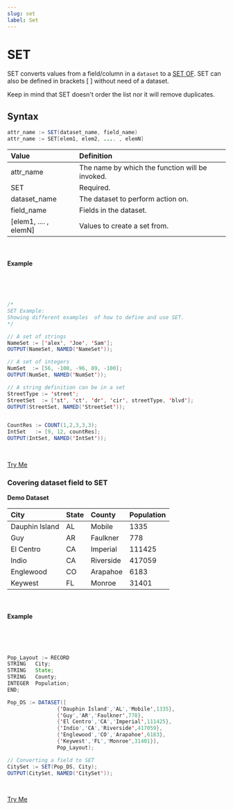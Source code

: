 ```yaml
---
slug: set
label: Set
---
```


# SET

SET converts values from a field/column in a `dataset` to a [SET OF](.\setof.md). SET can also be defined in brackets [ ] without need of a dataset.

Keep in mind that SET doesn't order the list nor it will remove duplicates.

## Syntax

```java
attr_name := SET(dataset_name, field_name)
attr_name := SET[elem1, elem2, .... , elemN]
```

| Value                 | Definition                                      |
| :-------------------- | :---------------------------------------------- |
| attr_name             | The name by which the function will be invoked. |
| SET                   | Required.                                       |
| dataset_name          | The dataset to perform action on.               |
| field_name            | Fields in the dataset.                          |
| [elem1, .... , elemN] | Values to create a set from.                    |

<br>

#### Example

<br>
<pre id="SetExp_1">

```java
/*
SET Example:
Showing different examples  of how to define and use SET.
*/

// A set of strings
NameSet := ['alex', 'Joe', 'Sam'];
OUTPUT(NameSet, NAMED('NameSet'));

// A set of integers
NumSet  := [56, -100, -96, 89, -100];
OUTPUT(NumSet, NAMED('NumSet'));

// A string definition can be in a set
StreetType := 'street';
StreetSet  := ['st', 'ct', 'dr', 'cir', streetType, 'blvd'];
OUTPUT(StreetSet, NAMED('StreetSet'));


CountRes := COUNT(1,2,3,3,3);
IntSet   := [9, 12, countRes];
OUTPUT(IntSet, NAMED('IntSet'));

```

</pre>
<a class="trybutton" href="javascript:OpenECLEditor(['SetExp_1'])"> Try Me </a>

### Covering dataset field to SET

**Demo Dataset**

| City           | State | County    | Population |
| :------------- | :---- | :-------- | :--------- |
| Dauphin Island | AL    | Mobile    | 1335       |
| Guy            | AR    | Faulkner  | 778        |
| El Centro      | CA    | Imperial  | 111425     |
| Indio          | CA    | Riverside | 417059     |
| Englewood      | CO    | Arapahoe  | 6183       |
| Keywest        | FL    | Monroe    | 31401      |

<br>

#### Example

<br>
<pre id="SetExp_2">

```java
Pop_Layout := RECORD
STRING   City;
STRING   State;
STRING   County;
INTEGER  Population;
END;

Pop_DS := DATASET([
                {'Dauphin Island','AL','Mobile',1335},
                {'Guy','AR','Faulkner',778},
                {'El Centro','CA','Imperial',111425},
                {'Indio','CA','Riverside',417059},
                {'Englewood','CO','Arapahoe',6183},
                {'Keywest','FL','Monroe',31401}],
                Pop_Layout);

// Converting a field to SET
CitySet := SET(Pop_DS, City);
OUTPUT(CitySet, NAMED('CitySet'));
```

</pre>
<a class="trybutton" href="javascript:OpenECLEditor(['SetExp_2'])"> Try Me </a>
